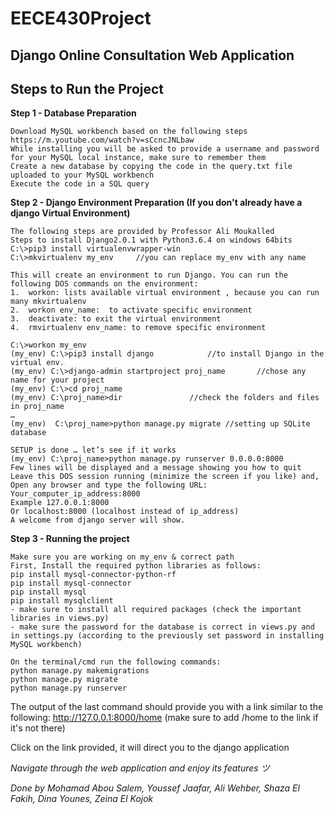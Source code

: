 # EECE430Project
## Django Online Consultation Web Application 
## Steps to Run the Project 
**Step 1 - Database Preparation**
``` 
Download MySQL workbench based on the following steps https://m.youtube.com/watch?v=sCcncJNLbaw 
While installing you will be asked to provide a username and password for your MySQL local instance, make sure to remember them 
Create a new database by copying the code in the query.txt file uploaded to your MySQL workbench 
Execute the code in a SQL query 

``` 
**Step 2 - Django Environment Preparation (If you don't already have a django Virtual Environment)** 
``` 
The following steps are provided by Professor Ali Moukalled
Steps to install Django2.0.1 with Python3.6.4 on windows 64bits
C:\>pip3 install virtualenvwrapper-win
C:\>mkvirtualenv my_env		//you can replace my_env with any name

This will create an environment to run Django. You can run the following DOS commands on the environment:
1.	workon: lists available virtual environment , because you can run many mkvirtualenv
2.	workon env_name:  to activate specific environment
3.	deactivate: to exit the virtual environment
4.	rmvirtualenv env_name: to remove specific environment

C:\>workon my_env
(my_env) C:\>pip3 install django			//to install Django in the virtual env.
(my_env) C:\>django-admin startproject proj_name       //chose any name for your project
(my_env) C:\>cd proj_name
(my_env) C:\proj_name>dir				//check the folders and files in proj_name
…
(my_env)  C:\proj_name>python manage.py migrate	//setting up SQLite database

SETUP is done … let’s see if it works
(my_env) C:\proj_name>python manage.py runserver 0.0.0.0:8000 
Few lines will be displayed and a message showing you how to quit
Leave this DOS session running (minimize the screen if you like) and,
Open any browser and type the following URL: 
Your_computer_ip_address:8000
Example 127.0.0.1:8000
Or localhost:8000 (localhost instead of ip_address)
A welcome from django server will show.

``` 
**Step 3 - Running the project** 
``` 
Make sure you are working on my_env & correct path
First, Install the required python libraries as follows: 
pip install mysql-connector-python-rf 
pip install mysql-connector 
pip install mysql 
pip install mysqlclient 
- make sure to install all required packages (check the important libraries in views.py)
- make sure the password for the database is correct in views.py and in settings.py (according to the previously set password in installing MySQL workbench) 
```  
```
On the terminal/cmd run the following commands: 
python manage.py makemigrations 
python manage.py migrate 
python manage.py runserver 
``` 
The output of the last command should provide you with a link similar to the following:  http://127.0.0.1:8000/home (make sure to add /home to the link if it's not there)

Click on the link provided, it will direct you to the django application 

*Navigate through the web application and enjoy its features ツ* 

*Done by Mohamad Abou Salem, Youssef Jaafar, Ali Wehber, Shaza El Fakih, Dina Younes, Zeina El Kojok*


